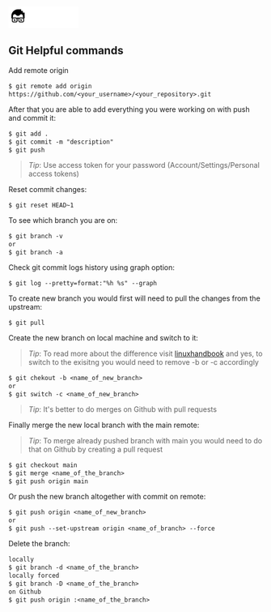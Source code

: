 <a href="../../README.md">
<img 
src="../../.readme/assets/codeacademy-white.svg" 
height="42">
</a>

## Git Helpful commands

Add remote origin
```
$ git remote add origin 
https://github.com/<your_username>/<your_repository>.git
```

After that you are able to add everything you were 
working on with push and commit it:
```
$ git add .
$ git commit -m "description"
$ git push
```
> *Tip*: Use access token for your password 
(Account/Settings/Personal access tokens)

Reset commit changes:
```
$ git reset HEAD~1
```

To see which branch you are on:
```
$ git branch -v
or
$ git branch -a
```

Check git commit logs history using graph option:
```
$ git log --pretty=format:"%h %s" --graph
```

To create new branch you would first will need to 
pull the changes from the upstream:
```
$ git pull
```

Create the new branch on local machine and switch 
to it:
> *Tip*: To read more about the difference visit
[linuxhandbook](https://linuxhandbook.com/git-switch-checkout/)
and yes, to switch to the exisitng you would need 
to remove -b or -c accordingly
```
$ git chekout -b <name_of_new_branch> 
or 
$ git switch -c <name_of_new_branch>
```

> *Tip*: It's better to do merges on Github with pull requests

Finally merge the new local branch with the main
remote:
> *Tip*: To merge already pushed branch with
main you would need to do that on Github
by creating a pull request
```
$ git checkout main
$ git merge <name_of_the_branch>
$ git push origin main
```

Or push the new branch altogether with commit on remote:
```
$ git push origin <name_of_new_branch>
or 
$ git push --set-upstream origin <name_of_branch> --force
```

Delete the branch: 
```
locally
$ git branch -d <name_of_the_branch>
locally forced
$ git branch -D <name_of_the_branch>
on Github
$ git push origin :<name_of_the_branch>
```
